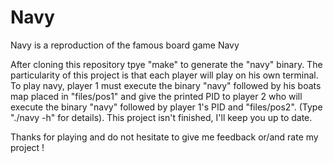 # Navy
Navy is a reproduction of the famous board game Navy

After cloning this repository tpye "make" to generate the "navy" binary.
The particularity of this project is that each player will play on his own terminal.
To play navy, player 1 must execute the binary "navy" followed by his boats map placed in "files/pos1" and give the printed PID to player 2 who will execute the binary "navy" followed by player 1's PID and "files/pos2". (Type "./navy -h" for details).
This project isn't finished, I'll keep you up to date.

Thanks for playing and do not hesitate to give me feedback or/and rate my project !